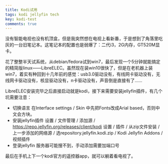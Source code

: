 ```yaml
---
title: Kodi试用
tags: kodi jellyfin tech
key: kodi-test
comments: true
---
```


没有智能电视也没有机顶盒，但是我突然想在电视上看新番，于是想到了角落里吃灰的一台旧笔记本。这笔记本的配置也是弱爆了：二代i3，2G内存，GT520M显卡。

花了整整半天试系统，从debian/fedora试到win7，最后发现一个5分钟就能搞定的精简版linux——LibreELEC。虽然现在装win10很快了，但是在老机器上装win7，着实有种回到十几年前的感觉：usb3.0驱动没有，有线网卡驱动没有，无线网卡驱动没有，核显驱动没有，n卡驱动没有，声音倒是直接有了……

LibreELEC安装完毕之后直接启动就是kodi，接下来需要安装jellyfin插件，有几个坑需要注意：

- 切换语言
在Interface settings / Skin 中先把Fonts改成Arial based，否则中文会方块。
- 安装jellyfin插件
设置 / 文件管理 / 添加源 / https://repo.jellyfin.org/releases/client/kodi
设置 / 插件 / 从zip文件安装 / 上一步添加的网络源 / 选repository.jellyfin.kodi.zip / Kodi Jellyfin Addons / 视频插件
- 登录jellyfin
服务器可能搜不到，手动添加需要加端口号

最后在手机上下一个kodi官方的遥控器app，就可以躺着看电视了。

